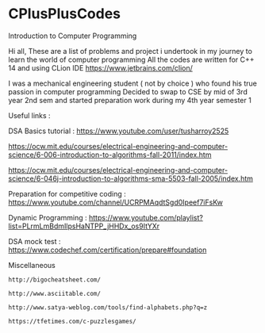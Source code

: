 # CPlusPlusCodes
Introduction to Computer Programming

Hi all,
These are a list of problems and project i undertook in my journey to learn the world of computer programming
All the codes are written for C++ 14 and using CLion IDE https://www.jetbrains.com/clion/

I was a mechanical engineering student ( not by choice ) who found his true passion in computer programming
Decided to swap to CSE by mid of 3rd year 2nd sem and started preparation work during my 4th year semester 1

Useful links : 

  DSA Basics tutorial : https://www.youtube.com/user/tusharroy2525
  
  https://ocw.mit.edu/courses/electrical-engineering-and-computer-science/6-006-introduction-to-algorithms-fall-2011/index.htm
  
  https://ocw.mit.edu/courses/electrical-engineering-and-computer-science/6-046j-introduction-to-algorithms-sma-5503-fall-2005/index.htm
  
  Preparation for competitive coding : https://www.youtube.com/channel/UCRPMAqdtSgd0Ipeef7iFsKw
  
  Dynamic Programming : https://www.youtube.com/playlist?list=PLrmLmBdmIlpsHaNTPP_jHHDx_os9ItYXr
  
  DSA mock test : https://www.codechef.com/certification/prepare#foundation
  
  Miscellaneous
  
    http://bigocheatsheet.com/
    
    http://www.asciitable.com/
    
    http://www.satya-weblog.com/tools/find-alphabets.php?q=z
    
    https://tfetimes.com/c-puzzlesgames/
